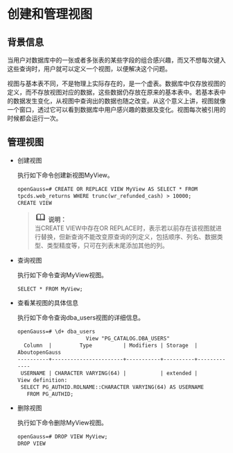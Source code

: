 # 创建和管理视图<a name="ZH-CN_TOPIC_0242370195"></a>

## 背景信息<a name="zh-cn_topic_0237120309_zh-cn_topic_0059777564_sd10ac23ddd774a89947f3f6afdc707d9"></a>

当用户对数据库中的一张或者多张表的某些字段的组合感兴趣，而又不想每次键入这些查询时，用户就可以定义一个视图，以便解决这个问题。

视图与基本表不同，不是物理上实际存在的，是一个虚表。数据库中仅存放视图的定义，而不存放视图对应的数据，这些数据仍存放在原来的基本表中。若基本表中的数据发生变化，从视图中查询出的数据也随之改变。从这个意义上讲，视图就像一个窗口，透过它可以看到数据库中用户感兴趣的数据及变化。视图每次被引用的时候都会运行一次。

## 管理视图<a name="zh-cn_topic_0237120309_zh-cn_topic_0059777564_s148b7bb2f37e4c4e91b2f8fd7783f258"></a>

-   创建视图

    执行如下命令创建新视图MyView。

    ```
    openGauss=# CREATE OR REPLACE VIEW MyView AS SELECT * FROM tpcds.web_returns WHERE trunc(wr_refunded_cash) > 10000;
    CREATE VIEW
    ```

    >![](public_sys-resources/icon-note.gif) **说明：**   
    >当CREATE VIEW中存在OR REPLACE时，表示若以前存在该视图就进行替换，但新查询不能改变原查询的列定义，包括顺序、列名、数据类型、类型精度等，只可在列表末尾添加其他的列。

-   查询视图

    执行如下命令查询MyView视图。

    ```
    SELECT * FROM MyView;
    ```

-   查看某视图的具体信息

    执行如下命令查询dba\_users视图的详细信息。

    ```
    openGauss=# \d+ dba_users
                          View "PG_CATALOG.DBA_USERS"
      Column  |         Type          | Modifiers | Storage  | AboutopenGauss
    ----------+-----------------------+-----------+----------+-------------
     USERNAME | CHARACTER VARYING(64) |           | extended |
    View definition:
     SELECT PG_AUTHID.ROLNAME::CHARACTER VARYING(64) AS USERNAME
       FROM PG_AUTHID;
    ```

-   删除视图

    执行如下命令删除MyView视图。

    ```
    openGauss=# DROP VIEW MyView;
    DROP VIEW
    ```


